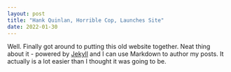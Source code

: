 ```yaml
---
layout: post
title: "Hank Quinlan, Horrible Cop, Launches Site"
date: 2022-01-30
---
```


Well. Finally got around to putting this old website together. Neat thing about it - powered by [Jekyll](http://jekyllrb.com) and I can use Markdown to author my posts. It actually is a lot easier than I thought it was going to be.
